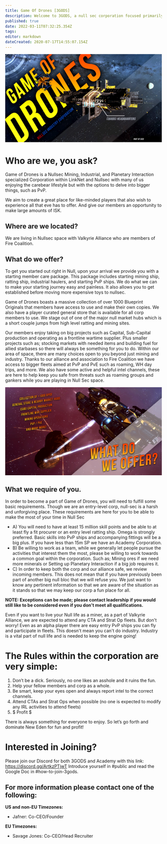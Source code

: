 ```yaml
---
title: Game Of Drones [3GODS]
description: Welcome to 3GODS, a null sec corporation focused primarily on Industry and PvE.
published: true
date: 2022-03-11T07:32:25.354Z
tags: 
editor: markdown
dateCreated: 2020-07-17T14:55:07.154Z
---
```


![3gods_header_color_new.jpg](/3gods_header_color_new.jpg)
# Who are we, you ask?

Game of Drones is a Nullsec Mining, Industrial, and Planetary Interaction specialized Corporation within LinkNet and Nullsec with many of us enjoying the carebear lifestyle but with the options to delve into bigger things, such as PvP.

We aim to create a great place for like-minded players that also wish to experience all that eve has to offer. And give our members an opportunity to make large amounts of ISK.

## Where are we located?

We are living in Nullsec space with Valkyrie Alliance who are members of Fire Coalition.

## What do we offer?

To get you started out right in Null, upon your arrival we provide you with a starting member care package. This package includes starting mining ship, ratting ship, industrial haulers, and starting PvP ships. We do what we can to make your starting journey easy and painless. It also allows you to get established before moving more expensive toys to nullsec.

Game of Drones boasts a massive collection of over 1000 Blueprint Originals that members have access to use and make their own copies. We also have a player curated general store that is available for all corp members to use. We stage out of one of the major null market hubs which is a short couple jumps from high level ratting and mining sites.

Our members enjoy taking on big projects such as Capital, Sub-Capital production and operating as a frontline wartime supplier. Plus smaller projects such as; stocking markets with needed items and building fuel for allied starbases so there will always be something for you to do. Within our area of space, there are many choices open to you beyond just mining and industry. Thanks to our alliance and association to Fire Coalition we have access to bigger fleets aimed at PvP and PvE such as roaming, WH day trips, and more. We also have some active and helpful intel channels, these are here to help keep you safe from threats such as roaming groups and gankers while you are playing in Null Sec space.

![3gods_middlepage.jpg](/3gods_middlepage.jpg)

## What we require of you.

In order to become a part of Game of Drones, you will need to fulfill some basic requirements. Though we are an entry-level corp, null-sec is a harsh and unforgiving place. These requirements are here for you to be able to make the most of your time in Null Sec

- A) You will need to have at least 15 million skill points and be able to at least fly a fit procurer or an entry level ratting ship. Omega is strongly preferred. Basic skills into PvP ships and accompanying fittings will be a big plus. If you have less than 15m  SP we have an Academy Corporation.
- B) Be willing to work as a team, while we generally let people pursue the activities that interest them the most, please be willing to work towards a common goal within the corporation. Such as; Mining ores if we need more minerals or Setting up Planetary Interaction if a big job requires it. 
- C) In order to keep both the corp and our alliance safe, we review incoming members. This does not mean that if you have previously been part of another big null bloc that we will refuse you. We just want to know any pertinent information so that we are aware of the situation as it stands so that we may keep our corp a fun place for all.

**NOTE: Exceptions can be made; please contact leadership if you would still like to be considered even if you don't meet all qualifications.**

Even if you want to live your Null life as a miner, as a part of Valkyrie Alliance, we are expected to attend any CTA and Strat Op fleets. But don't worry! Even as an alpha player there are easy entry PvP ships you can fly and participate in fleets. This doesn't mean you can't do industry. Industry is a vital part of null life and is needed to keep the engine going!

# The Rules within the corporation are very simple:
1. Don’t be a dick. Seriously, no one likes an asshole and it ruins the fun.
1. Help your fellow members and corp as a whole.
1. Be smart, keep your eyes open and always report intel to the correct channels.
1. Attend CTAs and Strat Ops when possible (no one is expected to modify any IRL activities to attend fleets)
1. $ Profit $

There is always something for everyone to enjoy. So let’s go forth and dominate New Eden for fun and profit!

# Interested in Joining?

Please join our Discord for both 3GODS and Academy with this link: https://discord.gg/ArtkzPTjwT 
Introduce yourself in #public and read the Google Doc in #how-to-join-3gods.

## For more information please contact one of the following:
**US and non-EU Timezones:**
- Jafner: Co-CEO/Founder

**EU Timezones:**
- Savage Jones: Co-CEO/Head Recruiter

